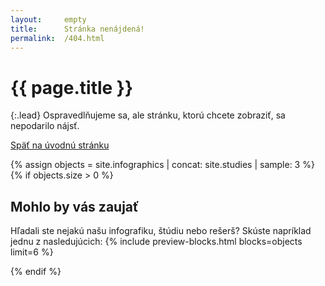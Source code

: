 ```yaml
---
layout:     empty
title:      Stránka nenájdená!
permalink:  /404.html
---
```

<div class="section"><div class="container" markdown="1">

# {{ page.title }}

{:.lead}
Ospravedlňujeme sa, ale stránku, ktorú chcete zobraziť, sa nepodarilo nájsť.

<a href="/" class="btn btn-primary" role="button">Späť na úvodnú stránku</a>

</div></div>

{% assign objects = site.infographics | concat: site.studies | sample: 3 %}
{% if objects.size > 0 %}
<div class="section"><div class="container" markdown="1">

## Mohlo by vás zaujať

Hľadali ste nejakú našu infografiku, štúdiu nebo rešerš? Skúste napríklad jednu z nasledujúcich:
{% include preview-blocks.html blocks=objects limit=6 %}

</div></div>
{% endif %}